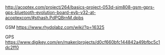 http://acoptex.com/project/264/basics-project-053d-sim808-gsm-gprs-gps-bluetooth-evolution-board-evb-v32-at-acoptexcom/#sthash.PdPQBrnM.dpbs


GSM
https://www.rhydolabz.com/wiki/?p=16325

GPS
https://www.digikey.com/en/maker/projects/d0cf660bfc144842a49bfbc5c1dc2ff0
